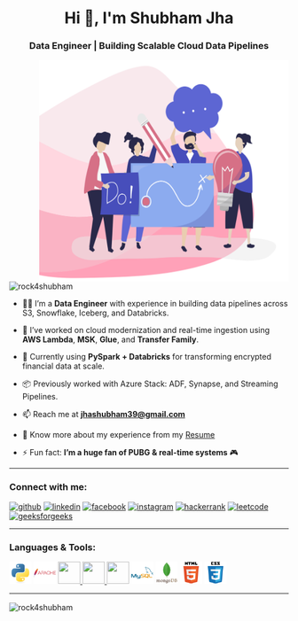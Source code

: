 <h1 align="center">Hi 👋, I'm Shubham Jha</h1>
<h3 align="center">Data Engineer | Building Scalable Cloud Data Pipelines</h3>

<img align="right" src="https://github.com/rock4shubham/rock4shubham/blob/main/about.png" width="450" height="400">

<p align="left">
  <img src="https://komarev.com/ghpvc/?username=rock4shubham&label=Profile%20views&color=0e75b6&style=flat" alt="rock4shubham" />
</p>

- 👨‍💻 I’m a **Data Engineer** with experience in building data pipelines across S3, Snowflake, Iceberg, and Databricks.

- 🔁 I’ve worked on cloud modernization and real-time ingestion using **AWS Lambda**, **MSK**, **Glue**, and **Transfer Family**.

- 🚀 Currently using **PySpark + Databricks** for transforming encrypted financial data at scale.

- 📦 Previously worked with Azure Stack: ADF, Synapse, and Streaming Pipelines.

- 📫 Reach me at **jhashubham39@gmail.com**

- 📄 Know more about my experience from my [Resume](https://drive.google.com/file/d/1rgVwusLQ9hUX5mwnGt-Vd0akxpHJpX46/view?usp=drive_link)

- ⚡ Fun fact: **I’m a huge fan of PUBG & real-time systems** 🎮

---

<h3 align="left">Connect with me:</h3>

[<img src='https://cdn.jsdelivr.net/npm/simple-icons@3.0.1/icons/github.svg' alt='github' height='40'>](https://github.com/rock4shubham)
[<img src='https://cdn.jsdelivr.net/npm/simple-icons@3.0.1/icons/linkedin.svg' alt='linkedin' height='40'>](https://www.linkedin.com/in/shubham-jha-a513041a8/)
[<img src='https://cdn.jsdelivr.net/npm/simple-icons@3.0.1/icons/facebook.svg' alt='facebook' height='40'>](https://www.facebook.com/rock4shubham)
[<img src='https://cdn.jsdelivr.net/npm/simple-icons@3.0.1/icons/instagram.svg' alt='instagram' height='40'>](https://www.instagram.com/rock4shubham/)
[<img src='https://cdn.jsdelivr.net/npm/simple-icons@3.0.1/icons/hackerrank.svg' alt='hackerrank' height='40'>](https://www.hackerrank.com/rock4shubham)
[<img src='https://cdn.jsdelivr.net/npm/simple-icons@3.0.1/icons/leetcode.svg' alt='leetcode' height='40'>](https://leetcode.com/rock4shubham/)
[<img src='https://cdn.jsdelivr.net/npm/simple-icons@3.0.1/icons/geeksforgeeks.svg' alt='geeksforgeeks' height='40'>](https://auth.geeksforgeeks.org/user/jhashubham39/profile)

---

<h3 align="left">Languages & Tools:</h3>
<p align="left">
  <a href="https://www.python.org/" target="_blank"><img src="https://raw.githubusercontent.com/devicons/devicon/master/icons/python/python-original.svg" width="40" height="40" /></a>
  <a href="https://spark.apache.org/" target="_blank"><img src="https://raw.githubusercontent.com/devicons/devicon/master/icons/apache/apache-original-wordmark.svg" width="40" height="40" /></a>
<a href="https://databricks.com/" target="_blank">
  <img src="https://upload.wikimedia.org/wikipedia/commons/thumb/5/5f/Databricks_Logo.png/320px-Databricks_Logo.png" width="40" height="40" />
</a>
<a href="https://aws.amazon.com/" target="_blank">
  <img src="https://cdn.jsdelivr.net/gh/devicons/devicon/icons/amazonwebservices/amazonwebservices-original-wordmark.svg" width="40" height="40"/>
</a>
  <a href="https://www.snowflake.com/" target="_blank"><img src="https://avatars.githubusercontent.com/u/22283550?s=200&v=4" width="40" height="40" /></a>
  <a href="https://www.mysql.com/" target="_blank"><img src="https://raw.githubusercontent.com/devicons/devicon/master/icons/mysql/mysql-original-wordmark.svg" width="40" height="40" /></a>
  <a href="https://www.mongodb.com/" target="_blank"><img src="https://raw.githubusercontent.com/devicons/devicon/master/icons/mongodb/mongodb-original-wordmark.svg" width="40" height="40" /></a>
  <a href="https://developer.mozilla.org/en-US/docs/Web/HTML" target="_blank"><img src="https://raw.githubusercontent.com/devicons/devicon/master/icons/html5/html5-original-wordmark.svg" width="40" height="40" /></a>
  <a href="https://developer.mozilla.org/en-US/docs/Web/CSS" target="_blank"><img src="https://raw.githubusercontent.com/devicons/devicon/master/icons/css3/css3-original-wordmark.svg" width="40" height="40" /></a>
</p>

---

<p>
  <img align="center" src="https://github-readme-stats.vercel.app/api?username=rock4shubham&show_icons=true&locale=en" alt="rock4shubham" />
</p>
